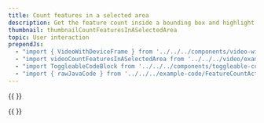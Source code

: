 ```yaml
---
title: Count features in a selected area
description: Get the feature count inside a bounding box and highlight all the  buidings.
thumbnail: thumbnailCountFeaturesInASelectedArea
topic: User interaction
prependJs:
  - "import { VideoWithDeviceFrame } from '../../../components/video-with-device-frame'"
  - "import videoCountFeaturesInASelectedArea from '../../../video/example-featurecount.mp4'"
  - "import ToggleableCodeBlock from '../../../components/toggleable-code-block'"
  - "import { rawJavaCode } from '../../../example-code/FeatureCountActivity.js'"
---
```


{{
  <VideoWithDeviceFrame 
    videoFile={videoCountFeaturesInASelectedArea}
    rotation="vertical"
    device="pixel-2"
  />
}}

<!-- Any notes about this example would go here.  -->

{{
  <ToggleableCodeBlock 
    java={rawJavaCode}
  />
}}
